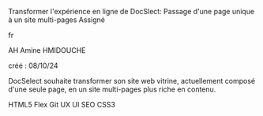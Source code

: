 Transformer l'expérience en ligne de DocSlect: Passage d'une page unique à un site multi-pages
Assigné

fr


AH
Amine HMIDOUCHE

créé : 08/10/24

DocSelect souhaite transformer son site web vitrine, actuellement composé d'une seule page, en un site multi-pages plus riche en contenu.


HTML5
Flex
Git
UX
UI
SEO
CSS3
